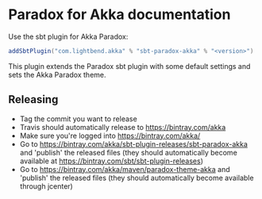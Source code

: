 # Paradox for Akka documentation

Use the sbt plugin for Akka Paradox:

```scala
addSbtPlugin("com.lightbend.akka" % "sbt-paradox-akka" % "<version>")
```

This plugin extends the Paradox sbt plugin with some default settings and sets the Akka Paradox theme.

## Releasing

- Tag the commit you want to release
- Travis should automatically release to https://bintray.com/akka
- Make sure you're logged into https://bintray.com/akka/
- Go to https://bintray.com/akka/sbt-plugin-releases/sbt-paradox-akka and 'publish' the released files (they should automatically become available at https://bintray.com/sbt/sbt-plugin-releases)
- Go to https://bintray.com/akka/maven/paradox-theme-akka and 'publish' the released files (they should automatically become available through jcenter)
